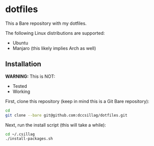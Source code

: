 dotfiles
========

This a Bare repository with my dotfiles.

The following Linux distributions are supported:

- Ubuntu
- Manjaro (this likely implies Arch as well)

Installation
------------

**WARNING:** This is NOT:

- Tested
- Working

First, clone this repository (keep in mind this is a Git Bare repository):

```sh
cd
git clone --bare git@github.com:dccsillag/dotfiles.git
```

Next, run the install script (this will take a while):

```sh
cd ~/.csillag
./install-packages.sh
```
